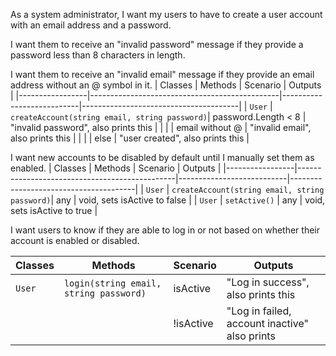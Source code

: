 As a system administrator,
I want my users to have to create a user account with an email address and a password.


I want them to receive an "invalid password" message if they provide a
password less than 8 characters in length.


I want them to receive an "invalid email" message if they provide an email
address without an @ symbol in it.
| Classes         | Methods                                       | Scenario                  | Outputs                               |
|-----------------|-----------------------------------------------|---------------------------|---------------------------------------|
| `User`	      | `createAccount(string email, string password)`| password.Length < 8       | "invalid password", also prints this  |
|                 |                                               | email without @           | "invalid email", also prints this     |
|                 |                                               | else                      | "user created", also prints this      |


I want new accounts to be disabled by default until I manually set them as enabled.
| Classes         | Methods                                       | Scenario                  | Outputs                               |
|-----------------|-----------------------------------------------|---------------------------|---------------------------------------|
| `User`	      | `createAccount(string email, string password)`| any                       | void, sets isActive to false          |
| `User`	      | `setActive()`                                 | any                       | void, sets isActive to true           |

I want users to know if they are able to log in or not based on whether their
account is enabled or disabled.

| Classes         | Methods                                       | Scenario                  | Outputs                               |
|-----------------|-----------------------------------------------|---------------------------|---------------------------------------|
| `User`	      | `login(string email, string password)`        | isActive                  | "Log in success", also prints this    |
|                 |                                               | !isActive                 | "Log in failed, account inactive" also prints  |